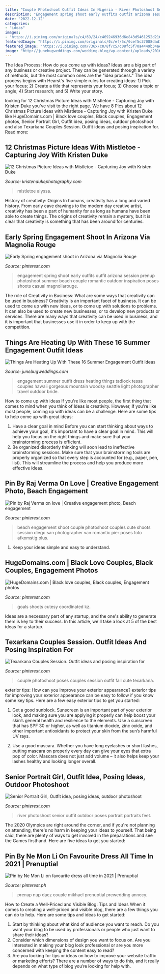 ```yaml
---
title: "Couple Photoshoot Outfit Ideas In Nigeria - River Photoshoot Senior Outfit Outdoor Poses Portrait Portraits Feet"
description: "Engagement spring shoot early outfits outfit arizona session prenup photoshoot summer beach couple romantic outdoor inspiration poses shoots casual magnoliarouge"
date: "2022-12-12"
categories:
- "ideas"
images:
- "https://i.pinimg.com/originals/c4/69/24/c469246936d6e843d5461252d21683d9.jpg"
featuredImage: "https://i.pinimg.com/originals/0c/ef/5c/0cef5c37088dad1ba1c066248b1b4571.jpg"
featured_image: "https://i.pinimg.com/736x/c0/8f/c5/c08fc5f70a4449b34ae5e09d696af17a.jpg"
image: "http://junebugweddings.com/wedding-blog/wp-content/uploads/2016/06/summer-engagement-outfit-ideas-600x899.png"
---
```



The Idea Process: How do you come up with ideas?
Ideas are a big part of any business or creative project. They can be generated through a variety of methods, but the most common ones are the "idea process." The idea process begins with Hearst's five simple rules for creating ideas: 1) Pick your focus; 2) Create a title that represents your focus; 3) Choose a topic or angle; 4) Start research; and 5) Write your story.

	

		
looking for 12 Christmas Picture Ideas with Mistletoe - Capturing Joy with Kristen Duke you've visit to the right page. We have 8 Pics about 12 Christmas Picture Ideas with Mistletoe - Capturing Joy with Kristen Duke like HugeDomains.com | Black love couples, Black couples, Engagement photos, Senior Portrait Girl, Outfit idea, posing ideas, outdoor photoshoot and also Texarkana Couples Session. Outfit ideas and posing inspiration for. Read more:
		
    
## 12 Christmas Picture Ideas With Mistletoe - Capturing Joy With Kristen Duke

<img loading=lazy src="https://www.kristendukephotography.com/wp-content/uploads/2014/12/couple-tree-farm.jpg" onerror="this.onerror=null;this.src='https://tse3.mm.bing.net/th?id=OIP.jPafUbo1BAsTdbiIXMsBfAHaLH&amp;pid=15.1';" alt="12 Christmas Picture Ideas with Mistletoe - Capturing Joy with Kristen Duke">

_Source: kristendukephotography.com_

>mistletoe alyssa. 

	

History of creativity: Origins
In humans, creativity has a long and varied history. From early cave drawings to the modern day creative artist, creativity has been a part of humanity for as long as humans have been able to create things. The origins of creativity remain a mystery, but it is clear that creativity is something that has been around for centuries.

    
## Early Spring Engagement Shoot In Arizona Via Magnolia Rouge

<img loading=lazy src="https://i.pinimg.com/originals/59/26/7a/59267a05afc6f670759ffc631940e4fc.jpg" onerror="this.onerror=null;this.src='https://tse3.mm.bing.net/th?id=OIP.4DtfKxMi98ys5xK2ataiwwHaJ8&amp;pid=15.1';" alt="Early Spring engagement shoot in Arizona via Magnolia Rouge">

_Source: pinterest.com_

>engagement spring shoot early outfits outfit arizona session prenup photoshoot summer beach couple romantic outdoor inspiration poses shoots casual magnoliarouge. 

	

The role of Creativity in Business: What are some ways that creativity can be used in business?
Creativity is an important facet of business. It can be used to come up with new ideas, or to come up with solutions to problems. It can also be used to create new businesses, or to develop new products or services. There are many ways that creativity can be used in business, and it is important that businesses use it in order to keep up with the competition.

    
## Things Are Heating Up With These 16 Summer Engagement Outfit Ideas

<img loading=lazy src="http://junebugweddings.com/wedding-blog/wp-content/uploads/2016/06/summer-engagement-outfit-ideas-600x899.png" onerror="this.onerror=null;this.src='https://tse2.mm.bing.net/th?id=OIP.jQbpyFXW9r-m7Jgn_C55IgHaLG&amp;pid=15.1';" alt="Things Are Heating Up With These 16 Summer Engagement Outfit Ideas">

_Source: junebugweddings.com_

>engagement summer outfit dress heating things tadlock tessa couples hawaii gorgeous mountain woodsy seattle light photographer travel outdoor bride. 

	

How to come up with ideas
If you're like most people, the first thing that comes to mind when you think of Ideas is creativity. However, if you're like most people, coming up with ideas can be a challenge. 
Here are some tips to help come up with great ideas: 
1. Have a clear goal in mind 
Before you can start thinking about ways to achieve your goal, it's important to have a clear goal in mind. This will help you focus on the right things and make sure that your brainstorming process is efficient. 
2. Be organized 
 disorderly thinking will soon lead to ineffective brainstorming sessions. Make sure that your brainstorming tools are properly organized so that every step is accounted for (e.g., paper, pen, list). This will streamline the process and help you produce more effective ideas. 

    
## Pin By Raj Verma On Love | Creative Engagement Photo, Beach Engagement

<img loading=lazy src="https://i.pinimg.com/originals/0c/ef/5c/0cef5c37088dad1ba1c066248b1b4571.jpg" onerror="this.onerror=null;this.src='https://tse1.mm.bing.net/th?id=OIP.o0xYb-rFpk9Oj2S5J_vIvQHaLH&amp;pid=15.1';" alt="Pin by Raj Verma on love | Creative engagement photo, Beach engagement">

_Source: pinterest.com_

>beach engagement shoot couple photoshoot couples cute shoots session diego san photographer van romantic pier poses foto afkomstig plus. 

	

1. Keep your ideas simple and easy to understand.

    
## HugeDomains.com | Black Love Couples, Black Couples, Engagement Photos

<img loading=lazy src="https://i.pinimg.com/736x/c0/8f/c5/c08fc5f70a4449b34ae5e09d696af17a.jpg" onerror="this.onerror=null;this.src='https://tse1.mm.bing.net/th?id=OIP.8-IzCmfWo9B8U8crVS76SQHaKf&amp;pid=15.1';" alt="HugeDomains.com | Black love couples, Black couples, Engagement photos">

_Source: pinterest.com_

>goals shoots cutesy coordinated kz. 

	

Ideas are a necessary part of any startup, and the one's ability to generate them is key to their success. In this article, we'll take a look at 5 of the best ideas for a startup.

    
## Texarkana Couples Session. Outfit Ideas And Posing Inspiration For

<img loading=lazy src="https://i.pinimg.com/originals/c4/69/24/c469246936d6e843d5461252d21683d9.jpg" onerror="this.onerror=null;this.src='https://tse4.mm.bing.net/th?id=OIP.XKCaEU6FPP7pcpUYCGyFbQHaLH&amp;pid=15.1';" alt="Texarkana Couples Session. Outfit ideas and posing inspiration for">

_Source: pinterest.com_

>couple photoshoot poses couples session outfit fall cute texarkana. 

	

exterior tips: How can you improve your exterior appearance?
exterior tips for improving your exterior appearance can be easy to follow if you know some key tips. Here are a few easy exterior tips to get you started:
1. Get a good sunblock. Sunscreen is an important part of your exterior look, and making sure you are applying it properly can help boost your skin’s general health and resilience to the elements. Use a sunscreen that has SPF 30 or higher, as well as titanium dioxide, zinc oxide, and other important antioxidants to protect your skin from the sun’s harmful UV rays.

2. Use a good mascara. Whether you have long eyelashes or short lashes, putting mascara on properly every day can give your eyes that extra pop of color. Mascara does not just add volume – it also helps keep your lashes healthy and looking longer overall.

    
## Senior Portrait Girl, Outfit Idea, Posing Ideas, Outdoor Photoshoot

<img loading=lazy src="https://i.pinimg.com/736x/69/a3/51/69a35196f959ea5e29cf0ad1c8b56040.jpg" onerror="this.onerror=null;this.src='https://tse3.mm.bing.net/th?id=OIP.Cq43kx7296T4d2B4V5pQ6gHaKY&amp;pid=15.1';" alt="Senior Portrait Girl, Outfit idea, posing ideas, outdoor photoshoot">

_Source: pinterest.com_

>river photoshoot senior outfit outdoor poses portrait portraits feet. 

	

The 2020 Olympics are right around the corner, and if you're not planning on attending, there's no harm in keeping your ideas to yourself. That being said, there are plenty of ways to get involved in the preparations and see the Games firsthand. Here are five ideas to get you started: 

    
## Pin By Ne Mon Li On Favourite Dress All Time In 2021 | Prenuptial

<img loading=lazy src="https://i.pinimg.com/736x/9f/9b/f6/9f9bf6368621ce9257975c06e132c786.jpg" onerror="this.onerror=null;this.src='https://tse3.mm.bing.net/th?id=OIP.-C_YF6ndF1MXvJhe8dlkwgHaLG&amp;pid=15.1';" alt="Pin by Ne Mon Li on favourite dress all time in 2021 | Prenuptial">

_Source: pinterest.ph_

>prenup nup daez couple mikhael prenuptial prewedding annecy. 

	

How to Create a Well-Priced and Visible Blog: Tips and Ideas
When it comes to creating a well-priced and visible blog, there are a few things you can do to help. Here are some tips and ideas to get started: 
1. Start by thinking about what kind of audience you want to reach. Do you want your blog to be used by professionals or people who just want to share their ideas? 
2. Consider which dimensions of design you want to focus on. Are you interested in making your blog look professional or are you more concerned with keeping the content easy to read? 
3. Are you looking for tips or ideas on how to improve your website traffic or marketing efforts? There are a number of ways to do this, and it really depends on what type of blog you’re looking for help with. 

